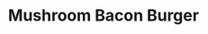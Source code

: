 ---
title: "Mushroom Bacon Burger"
price: "$13.00"
category: "Burgers"
img: "src/images/menu/Mushroom-Bacon-Burger.jpg"
desc: "Topped with sautéed mushrooms, bacon, and swisse cheese"
---